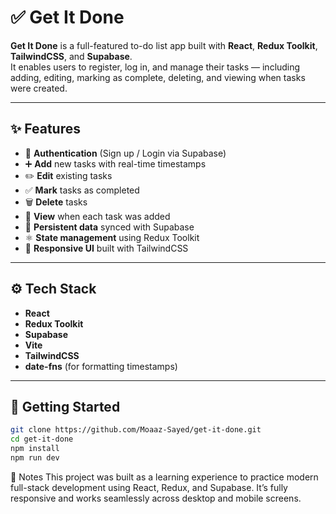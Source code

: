 # ✅ Get It Done

**Get It Done** is a full-featured to-do list app built with **React**, **Redux Toolkit**, **TailwindCSS**, and **Supabase**.  
It enables users to register, log in, and manage their tasks — including adding, editing, marking as complete, deleting, and viewing when tasks were created.

---

## ✨ Features

- 🔐 **Authentication** (Sign up / Login via Supabase)
- ➕ **Add** new tasks with real-time timestamps
- ✏️ **Edit** existing tasks
- ✅ **Mark** tasks as completed
- 🗑️ **Delete** tasks
- 📅 **View** when each task was added
- 🔄 **Persistent data** synced with Supabase
- ⚛️ **State management** using Redux Toolkit
- 📱 **Responsive UI** built with TailwindCSS

---

## ⚙️ Tech Stack

- **React**
- **Redux Toolkit**
- **Supabase**
- **Vite**
- **TailwindCSS**
- **date-fns** (for formatting timestamps)

---

## 🧪 Getting Started

```bash
git clone https://github.com/Moaaz-Sayed/get-it-done.git
cd get-it-done
npm install
npm run dev
```
📌 Notes
This project was built as a learning experience to practice modern full-stack development using React, Redux, and Supabase.
It’s fully responsive and works seamlessly across desktop and mobile screens.


